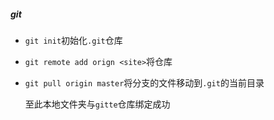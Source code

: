 ##### git

* `git init`初始化`.git`仓库

* `git remote add orign <site>`将仓库

* `git pull origin master`将分支的文件移动到`.git`的当前目录

  至此本地文件夹与`gitte`仓库绑定成功